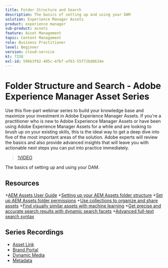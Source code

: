 ```yaml
---
title: Folder Structure and Search
description: The basics of setting up and using your DAM
solution: Experience Manager Assets
product: experience manager
sub-product: assets
feature: Asset Management
topic: Content Management
role: Business Practitioner
level: Beginner
version: cloud-service
kt: 7338
exl-id: 596b3f82-405c-47bf-af63-55f72bd8634e
---
```

# Folder Structure and Search - Adobe Experience Manager Asset Series

Use this five-part webinar series to build your knowledge base and maximize your investment in Adobe Experience Manager Assets. If you're a practitioner who is new to Adobe Experience Manager Assets or have been using Adobe Experience Manager Assets for a while and are looking to brush up on your existing skills, this is the ideal way to get a deep dive into five of the most important areas of the solution. Adobe experts will review the basics and also provide advanced insights that will leave you with actionable next steps you can put into practice immediately.

>[!VIDEO](https://video.tv.adobe.com/v/332135/?quality=12&learn=on&hidetitle=true)

The basics of setting up and using your DAM.

## Resources

+[AEM Assets User Guide](https://docs.adobe.com/content/help/en/experience-manager-65/assets/home.html)
+[Setting up your AEM Assets folder structure](https://experienceleague.adobe.com/docs/experience-manager-learn/assets/configuring/baseline-folders.html)
+[Set up AEM Assets folder permissions](https://experienceleague.adobe.com/docs/experience-manager-learn/assets/configuring/baseline-permissions.html)
+[Use collections to organize and share assets](https://docs.adobe.com/content/help/en/experience-manager-learn/assets/search-and-discovery/collections.html)
+[Find visually similar assets with machine learning](https://docs.adobe.com/content/help/en/experience-manager-learn/assets/search-and-discovery/search.html)
+[Get precise and accurate search results with dynamic search facets](https://docs.adobe.com/content/help/en/experience-manager-learn/assets/search-and-discovery/search.html)
+[Advanced full-text search syntax](https://experienceleague.adobe.com/docs/experience-manager-64/assets/using/gql-search.html?lang=en#using)

## Series Recordings

+ [Asset Link](asset-link.md)
+ [Brand Portal](brand-portal.md)
+ [Dynamic Media](dynamic-media.md)
+ [Metadata](metadata.md)

